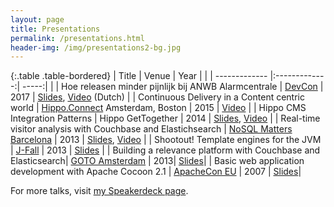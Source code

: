 ```yaml
---
layout: page
title: Presentations
permalink: /presentations.html
header-img: /img/presentations2-bg.jpg
---
```


{:.table .table-bordered}
| Title        | Venue           | Year  |  |
| ------------- |:-------------:| -----:| |
| Hoe releasen minder pijnlijk bij ANWB Alarmcentrale      | [DevCon](https://devcon.luminis.eu) | 2017 | <a href="//www.slideshare.net/jreijn/hoe-releasen-minder-pijnlijk-werd-bij-de-anwb-alarmcentrale-79301666" title="Hoe releasen minder pijnlijk bij ANWB Alarmcentrale" target="_blank">Slides</a>, <a href="https://www.youtube.com/watch?v=jxyO4l9fsWQ">Video</a> (Dutch) |
| Continuous Delivery in a Content centric world | [Hippo.Connect](http://events.bloomreach.com/connect) Amsterdam, Boston | 2015 | <a href="https://vimeo.com/147839586">Video</a> |
| Hippo CMS Integration Patterns      | Hippo GetTogether  |   2014 | <a href="//www.slideshare.net/jreijn/hippo-cms-integration-patterns" title="Hippo CMS Integration Patterns" target="_blank">Slides</a>, <a target="_blank" href="https://vimeo.com/98282732">Video</a> |
| Real-time visitor analysis with Couchbase and Elastichsearch | [NoSQL Matters Barcelona](http://2013.nosql-matters.org/bcn/) | 2013 | <a href="//www.slideshare.net/jreijn/nosql13-bcnhippocouchbaseesfinal" title="Real-time visitor analysis with Couchbase and Elastichsearch" target="_blank">Slides</a>, <a href="https://www.youtube.com/watch?v=vmUNtiq8uR0">Video</a> |
| Shootout! Template engines for the JVM | [J-Fall](http://jfall.nl/) | 2013 | <a href="//www.slideshare.net/jreijn/comparing-templateenginesjvm" title="" target="_blank">Slides</a> |
| Building a relevance platform with Couchbase and Elasticsearch| [GOTO Amsterdam](https://gotocon.com/amsterdam-2013) | 2013| <a href="//www.slideshare.net/jreijn/gotoams-final" title="" target="_blank">Slides</a>|
| Basic web application development with Apache Cocoon 2.1 | [ApacheCon EU](https://www.apachecon.com) | 2007 | <a href="//www.slideshare.net/jreijn/apache-con-cocoonpresentation" title="" target="_blank">Slides</a>|

For more talks, visit [my Speakerdeck page](https://speakerdeck.com/jreijn).
